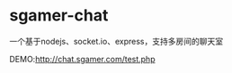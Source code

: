 sgamer-chat
===========

一个基于nodejs、socket.io、express，支持多房间的聊天室

DEMO:http://chat.sgamer.com/test.php
